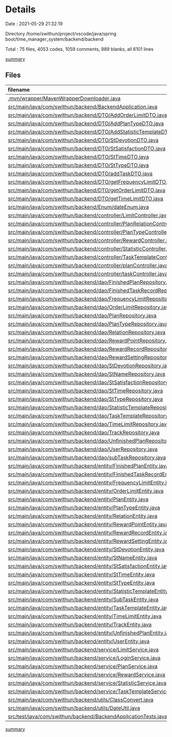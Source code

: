 # Details

Date : 2021-05-29 21:32:19

Directory /home/swithun/project/vscode/java/spring boot/time_manager_system/backend/backend

Total : 75 files,  4053 codes, 1059 comments, 989 blanks, all 6101 lines

[summary](results.md)

## Files
| filename | language | code | comment | blank | total |
| :--- | :--- | ---: | ---: | ---: | ---: |
| [.mvn/wrapper/MavenWrapperDownloader.java](/.mvn/wrapper/MavenWrapperDownloader.java) | java | 76 | 31 | 11 | 118 |
| [src/main/java/com/swithun/backend/BackendApplication.java](/src/main/java/com/swithun/backend/BackendApplication.java) | java | 9 | 0 | 5 | 14 |
| [src/main/java/com/swithun/backend/DTO/AddOrderLimitDTO.java](/src/main/java/com/swithun/backend/DTO/AddOrderLimitDTO.java) | java | 29 | 18 | 2 | 49 |
| [src/main/java/com/swithun/backend/DTO/AddPlanTypeDTO.java](/src/main/java/com/swithun/backend/DTO/AddPlanTypeDTO.java) | java | 20 | 9 | 6 | 35 |
| [src/main/java/com/swithun/backend/DTO/AddStatisticTemplateDTO.java](/src/main/java/com/swithun/backend/DTO/AddStatisticTemplateDTO.java) | java | 53 | 9 | 4 | 66 |
| [src/main/java/com/swithun/backend/DTO/StDevotionDTO.java](/src/main/java/com/swithun/backend/DTO/StDevotionDTO.java) | java | 17 | 9 | 1 | 27 |
| [src/main/java/com/swithun/backend/DTO/StSatisfactionDTO.java](/src/main/java/com/swithun/backend/DTO/StSatisfactionDTO.java) | java | 17 | 9 | 1 | 27 |
| [src/main/java/com/swithun/backend/DTO/StTimeDTO.java](/src/main/java/com/swithun/backend/DTO/StTimeDTO.java) | java | 32 | 9 | 2 | 43 |
| [src/main/java/com/swithun/backend/DTO/StTypeDTO.java](/src/main/java/com/swithun/backend/DTO/StTypeDTO.java) | java | 17 | 9 | 1 | 27 |
| [src/main/java/com/swithun/backend/DTO/addTaskDTO.java](/src/main/java/com/swithun/backend/DTO/addTaskDTO.java) | java | 85 | 18 | 4 | 107 |
| [src/main/java/com/swithun/backend/DTO/getFrequencyLimitDTO.java](/src/main/java/com/swithun/backend/DTO/getFrequencyLimitDTO.java) | java | 48 | 18 | 3 | 69 |
| [src/main/java/com/swithun/backend/DTO/getOrderLimitDTO.java](/src/main/java/com/swithun/backend/DTO/getOrderLimitDTO.java) | java | 38 | 9 | 11 | 58 |
| [src/main/java/com/swithun/backend/DTO/getTimeLimitDTO.java](/src/main/java/com/swithun/backend/DTO/getTimeLimitDTO.java) | java | 40 | 18 | 3 | 61 |
| [src/main/java/com/swithun/backend/Enum/dateEnum.java](/src/main/java/com/swithun/backend/Enum/dateEnum.java) | java | 6 | 9 | 3 | 18 |
| [src/main/java/com/swithun/backend/controller/LimitController.java](/src/main/java/com/swithun/backend/controller/LimitController.java) | java | 96 | 18 | 24 | 138 |
| [src/main/java/com/swithun/backend/controller/PlanRelationController.java](/src/main/java/com/swithun/backend/controller/PlanRelationController.java) | java | 28 | 15 | 8 | 51 |
| [src/main/java/com/swithun/backend/controller/PlanTypeController.java](/src/main/java/com/swithun/backend/controller/PlanTypeController.java) | java | 43 | 9 | 10 | 62 |
| [src/main/java/com/swithun/backend/controller/RewardController.java](/src/main/java/com/swithun/backend/controller/RewardController.java) | java | 40 | 24 | 15 | 79 |
| [src/main/java/com/swithun/backend/controller/StatisticController.java](/src/main/java/com/swithun/backend/controller/StatisticController.java) | java | 42 | 27 | 16 | 85 |
| [src/main/java/com/swithun/backend/controller/TaskTemplateController.java](/src/main/java/com/swithun/backend/controller/TaskTemplateController.java) | java | 44 | 18 | 14 | 76 |
| [src/main/java/com/swithun/backend/controller/planController.java](/src/main/java/com/swithun/backend/controller/planController.java) | java | 70 | 28 | 23 | 121 |
| [src/main/java/com/swithun/backend/controller/taskController.java](/src/main/java/com/swithun/backend/controller/taskController.java) | java | 45 | 15 | 13 | 73 |
| [src/main/java/com/swithun/backend/dao/FinishedPlanRepository.java](/src/main/java/com/swithun/backend/dao/FinishedPlanRepository.java) | java | 7 | 18 | 5 | 30 |
| [src/main/java/com/swithun/backend/dao/FinishedTaskRecordRepository.java](/src/main/java/com/swithun/backend/dao/FinishedTaskRecordRepository.java) | java | 8 | 9 | 4 | 21 |
| [src/main/java/com/swithun/backend/dao/FrequencyLimitRepository.java](/src/main/java/com/swithun/backend/dao/FrequencyLimitRepository.java) | java | 8 | 9 | 5 | 22 |
| [src/main/java/com/swithun/backend/dao/OrderLimitRepository.java](/src/main/java/com/swithun/backend/dao/OrderLimitRepository.java) | java | 10 | 9 | 3 | 22 |
| [src/main/java/com/swithun/backend/dao/PlanRepository.java](/src/main/java/com/swithun/backend/dao/PlanRepository.java) | java | 14 | 36 | 6 | 56 |
| [src/main/java/com/swithun/backend/dao/PlanTypeRepository.java](/src/main/java/com/swithun/backend/dao/PlanTypeRepository.java) | java | 12 | 9 | 5 | 26 |
| [src/main/java/com/swithun/backend/dao/RelationRepository.java](/src/main/java/com/swithun/backend/dao/RelationRepository.java) | java | 14 | 18 | 6 | 38 |
| [src/main/java/com/swithun/backend/dao/RewardPointRepository.java](/src/main/java/com/swithun/backend/dao/RewardPointRepository.java) | java | 5 | 9 | 5 | 19 |
| [src/main/java/com/swithun/backend/dao/RewardRecordRepository.java](/src/main/java/com/swithun/backend/dao/RewardRecordRepository.java) | java | 5 | 15 | 5 | 25 |
| [src/main/java/com/swithun/backend/dao/RewardSettingRepository.java](/src/main/java/com/swithun/backend/dao/RewardSettingRepository.java) | java | 5 | 24 | 5 | 34 |
| [src/main/java/com/swithun/backend/dao/StDevotionRepository.java](/src/main/java/com/swithun/backend/dao/StDevotionRepository.java) | java | 9 | 9 | 6 | 24 |
| [src/main/java/com/swithun/backend/dao/StNameRepository.java](/src/main/java/com/swithun/backend/dao/StNameRepository.java) | java | 9 | 9 | 6 | 24 |
| [src/main/java/com/swithun/backend/dao/StSatisfactionRepository.java](/src/main/java/com/swithun/backend/dao/StSatisfactionRepository.java) | java | 9 | 9 | 6 | 24 |
| [src/main/java/com/swithun/backend/dao/StTimeRepository.java](/src/main/java/com/swithun/backend/dao/StTimeRepository.java) | java | 9 | 18 | 4 | 31 |
| [src/main/java/com/swithun/backend/dao/StTypeRepository.java](/src/main/java/com/swithun/backend/dao/StTypeRepository.java) | java | 9 | 9 | 6 | 24 |
| [src/main/java/com/swithun/backend/dao/StatisticTemplateRepository.java](/src/main/java/com/swithun/backend/dao/StatisticTemplateRepository.java) | java | 7 | 9 | 5 | 21 |
| [src/main/java/com/swithun/backend/dao/TaskTemplateRepository.java](/src/main/java/com/swithun/backend/dao/TaskTemplateRepository.java) | java | 7 | 18 | 5 | 30 |
| [src/main/java/com/swithun/backend/dao/TimeLimitRepository.java](/src/main/java/com/swithun/backend/dao/TimeLimitRepository.java) | java | 8 | 18 | 5 | 31 |
| [src/main/java/com/swithun/backend/dao/TrackRepository.java](/src/main/java/com/swithun/backend/dao/TrackRepository.java) | java | 7 | 18 | 5 | 30 |
| [src/main/java/com/swithun/backend/dao/UnfinishedPlanRepository.java](/src/main/java/com/swithun/backend/dao/UnfinishedPlanRepository.java) | java | 12 | 9 | 3 | 24 |
| [src/main/java/com/swithun/backend/dao/UserRepository.java](/src/main/java/com/swithun/backend/dao/UserRepository.java) | java | 8 | 0 | 4 | 12 |
| [src/main/java/com/swithun/backend/dao/subTaskRepository.java](/src/main/java/com/swithun/backend/dao/subTaskRepository.java) | java | 17 | 18 | 5 | 40 |
| [src/main/java/com/swithun/backend/entity/FinishedPlanEntity.java](/src/main/java/com/swithun/backend/entity/FinishedPlanEntity.java) | java | 39 | 9 | 10 | 58 |
| [src/main/java/com/swithun/backend/entity/FinishedTaskRecordEntity.java](/src/main/java/com/swithun/backend/entity/FinishedTaskRecordEntity.java) | java | 58 | 9 | 13 | 80 |
| [src/main/java/com/swithun/backend/entity/FrequencyLimitEntity.java](/src/main/java/com/swithun/backend/entity/FrequencyLimitEntity.java) | java | 91 | 9 | 22 | 122 |
| [src/main/java/com/swithun/backend/entity/OrderLimitEntity.java](/src/main/java/com/swithun/backend/entity/OrderLimitEntity.java) | java | 59 | 0 | 15 | 74 |
| [src/main/java/com/swithun/backend/entity/PlanEntity.java](/src/main/java/com/swithun/backend/entity/PlanEntity.java) | java | 299 | 12 | 71 | 382 |
| [src/main/java/com/swithun/backend/entity/PlanTypeEntity.java](/src/main/java/com/swithun/backend/entity/PlanTypeEntity.java) | java | 120 | 9 | 29 | 158 |
| [src/main/java/com/swithun/backend/entity/RelationEntity.java](/src/main/java/com/swithun/backend/entity/RelationEntity.java) | java | 48 | 24 | 12 | 84 |
| [src/main/java/com/swithun/backend/entity/RewardPointEntity.java](/src/main/java/com/swithun/backend/entity/RewardPointEntity.java) | java | 46 | 0 | 11 | 57 |
| [src/main/java/com/swithun/backend/entity/RewardRecordEntity.java](/src/main/java/com/swithun/backend/entity/RewardRecordEntity.java) | java | 67 | 9 | 17 | 93 |
| [src/main/java/com/swithun/backend/entity/RewardSettingEntity.java](/src/main/java/com/swithun/backend/entity/RewardSettingEntity.java) | java | 90 | 9 | 21 | 120 |
| [src/main/java/com/swithun/backend/entity/StDevotionEntity.java](/src/main/java/com/swithun/backend/entity/StDevotionEntity.java) | java | 60 | 17 | 15 | 92 |
| [src/main/java/com/swithun/backend/entity/StNameEntity.java](/src/main/java/com/swithun/backend/entity/StNameEntity.java) | java | 48 | 9 | 13 | 70 |
| [src/main/java/com/swithun/backend/entity/StSatisfactionEntity.java](/src/main/java/com/swithun/backend/entity/StSatisfactionEntity.java) | java | 57 | 0 | 15 | 72 |
| [src/main/java/com/swithun/backend/entity/StTimeEntity.java](/src/main/java/com/swithun/backend/entity/StTimeEntity.java) | java | 102 | 3 | 26 | 131 |
| [src/main/java/com/swithun/backend/entity/StTypeEntity.java](/src/main/java/com/swithun/backend/entity/StTypeEntity.java) | java | 76 | 9 | 21 | 106 |
| [src/main/java/com/swithun/backend/entity/StatisticTemplateEntity.java](/src/main/java/com/swithun/backend/entity/StatisticTemplateEntity.java) | java | 86 | 1 | 21 | 108 |
| [src/main/java/com/swithun/backend/entity/SubTaskEntity.java](/src/main/java/com/swithun/backend/entity/SubTaskEntity.java) | java | 68 | 9 | 18 | 95 |
| [src/main/java/com/swithun/backend/entity/TaskTemplateEntity.java](/src/main/java/com/swithun/backend/entity/TaskTemplateEntity.java) | java | 68 | 26 | 19 | 113 |
| [src/main/java/com/swithun/backend/entity/TimeLimitEntity.java](/src/main/java/com/swithun/backend/entity/TimeLimitEntity.java) | java | 63 | 9 | 15 | 87 |
| [src/main/java/com/swithun/backend/entity/TrackEntity.java](/src/main/java/com/swithun/backend/entity/TrackEntity.java) | java | 66 | 9 | 17 | 92 |
| [src/main/java/com/swithun/backend/entity/UnfinishedPlanEntity.java](/src/main/java/com/swithun/backend/entity/UnfinishedPlanEntity.java) | java | 39 | 9 | 9 | 57 |
| [src/main/java/com/swithun/backend/entity/UserEntity.java](/src/main/java/com/swithun/backend/entity/UserEntity.java) | java | 49 | 0 | 11 | 60 |
| [src/main/java/com/swithun/backend/service/LimitService.java](/src/main/java/com/swithun/backend/service/LimitService.java) | java | 80 | 21 | 23 | 124 |
| [src/main/java/com/swithun/backend/service/LoginService.java](/src/main/java/com/swithun/backend/service/LoginService.java) | java | 13 | 0 | 5 | 18 |
| [src/main/java/com/swithun/backend/service/PlanService.java](/src/main/java/com/swithun/backend/service/PlanService.java) | java | 443 | 72 | 110 | 625 |
| [src/main/java/com/swithun/backend/service/RewardService.java](/src/main/java/com/swithun/backend/service/RewardService.java) | java | 51 | 24 | 21 | 96 |
| [src/main/java/com/swithun/backend/service/StatisticService.java](/src/main/java/com/swithun/backend/service/StatisticService.java) | java | 314 | 64 | 50 | 428 |
| [src/main/java/com/swithun/backend/service/TaskTemplateService.java](/src/main/java/com/swithun/backend/service/TaskTemplateService.java) | java | 60 | 20 | 12 | 92 |
| [src/main/java/com/swithun/backend/utils/ClassConvert.java](/src/main/java/com/swithun/backend/utils/ClassConvert.java) | java | 174 | 16 | 31 | 221 |
| [src/main/java/com/swithun/backend/utils/DateUtil.java](/src/main/java/com/swithun/backend/utils/DateUtil.java) | java | 64 | 13 | 12 | 89 |
| [src/test/java/com/swithun/backend/BackendApplicationTests.java](/src/test/java/com/swithun/backend/BackendApplicationTests.java) | java | 61 | 9 | 15 | 85 |

[summary](results.md)